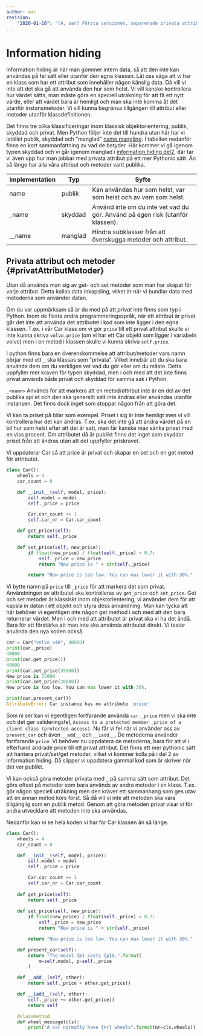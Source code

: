 ```yaml
---
author: aar
revision:
    "2020-01-16": "(A, aar) Första versionen, separerade privata attribut från mangling för att få in i kmom01."
...
```

Information hiding
==================================

Information hiding är när man gömmer intern data, så att den inte kan användas på fel sätt eller utanför den egna klassen. Låt oss säga att vi har en klass som har ett attribut som innehåller någon känslig data. Då vill vi inte att det ska gå att använda den hur som helst. Vi vill kanske kontrollera hur värdet sätts, man måste göra en speciell uträkning för att få ett nytt värde, eller att värdet bara är hemligt och man ska inte komma åt det utanför instansmetoder. Vi vill kunna begränsa tillgången till attribut eller metoder utanför klassdefinitionen.

Det finns tre olika klassificeringar inom klassisk objektorientering, publik, skyddad och privat. Men Python följer inte det till hundra utan här har vi istället publik, skyddad och "manglad" [name mangling](https://docs.python.org/3.7/tutorial/classes.html#private-variables). I tabellen nedanför finns en kort sammanfattning av vad de betyder. Här kommer vi gå igenom typen skyddad och vi går igenom manglad i [information hiding del2](guide/kom-igang-med-objektorienterad-programmering-i-python/230_information_hiding_2), där tar vi även upp hur man jobbar med privata attribut på ett mer Pythonic sätt. Än så länge har alla våra attribut och metoder varit publika.

| Implementation | Typ     | Syfte                                                                                 |
|----------------|---------|---------------------------------------------------------------------------------------|
| name           | publik  | Kan användas hur som helst, var som helst och av vem som helst.                       |
| _name          | skyddad | Använd inte om du inte vet vad du gör. Använd på egen risk (utanför klassen).         |
| __name         | manglad | Hindra subklasser från att överskugga metoder och attribut.                           |



Privata attribut och metoder {#privatAttributMetoder}
--------------------------------------------------------

Utan då använda man sig av get- och set metoder som man har skapat för varje attribut. Detta kallas data inkapsling, vilket är när vi bundlar data med metoderna som använder datan.


Om du var uppmärksam så är du med på att _privat_ inte finns som typ i Python. Inom de flesta andra programmeringsspråk, när ett attribut är privat går det inte att använda det attributet i kod som inte ligger i den egna klassen. T.ex. i vår Car klass om vi gör `price` till ett privat attribut skulle vi inte kunna skriva `volvo.price` (om vi har ett Car objekt som ligger i variabeln volvo) men i en metod i klassen skulle vi kunna skriva `self.price`.

I python finns bara en överenskommelse att attribut/metoder vars namn börjar med ett `_` ska klassas som "privata". Vilket innebär att du ska bara använda dem om du verkligen vet vad du gör eller om du måste. Detta uppfyller mer kraven för typen skyddad, men i och med att det inte finns privat används både privat och skyddad för samma sak i Python.

`_<namn>` Används för att markera att en metod/attribut inte är en del av det publika api:et och den ska generellt sätt inte ändras eller användas utanför instansen. Det finns dock inget som stoppar någon från att göra det.

Vi kan ta priset på bilar som exempel. Priset i sig är inte hemligt men vi vill kontrollera hur det kan ändras. T.ex. ska det inte gå att ändra värdet på en bil hur som helst efter att det är satt, man får kanske max sänka priset med en viss procent. Om attributet då är publikt finns det inget som skyddar priset från att ändras utan att det uppfyller priskravet.


Vi uppdaterar Car så att price är privat och skapar en set och en get metod för attributet.

```python
class Car():
    wheels = 4
    car_count = 0

    def __init__(self, model, price):
        self.model = model
        self._price = price

        Car.car_count += 1
        self.car_nr = Car.car_count

    def get_price(self):
        return self._price

    def set_price(self, new_price):
        if float(new_price) / float(self._price) > 0.7:
            self._price = new_price
            return "New price is " + str(self._price)

        return "New price is too low. You can max lower it with 30%."
```

Vi bytte namn på `price` till `_price` för att markera det som privat. Användningen av attributet ska kontrolleras av `get_price` och `set_price`. Get och set metoder är klassiskt inom objektorientering, vi använder dem för att kapsla in datan i ett objekt och styra dess användning. Man kan tycka att här behöver vi egentligen inte någon get method i och med att den bara returnerar värdet. Men i och med att attributet är privat ska vi ha det ändå. Bara för att förstärka att man inte ska använda attributet direkt. Vi testar använda den nya koden också.

```python
car = Car("volvo v40", 40000)
print(car._price)
40000
print(car.get_price())
40000
print(car.set_price(35000))
New price is 35000
print(car.set_price(20000))
New price is too low. You can max lower it with 30%.

print(car.present_car())
AttributeError: Car instance has no attribute 'price'
```

Som ni ser kan vi egentligen fortfarande använda `car._price` men vi ska inte och det ger valideringsfel, `Access to a protected member _price of a client class (protected-access)`. Nu får vi fel när vi använder oss av `present_car` och även `__add__` och `__iadd__`. De metoderna använder fortfarande `price`. Vi behöver nu uppdatera de metoderna, bara för att vi i efterhand ändrade price till ett privat attribut. Det finns ett mer pythonic sätt att hantera privat/set/get metoder, vilket vi kommer kolla på i del 2 av information hiding. Då slipper vi uppdatera gammal kod som är skriver när det var publikt.

Vi kan också göra metoder privata med `_` på samma sätt som attribut. Det görs oftast på metoder som bara används av andra metoder i en klass. T.ex. gör någon speciell uträkning men den kräver ett sammanhang som ges utav att en annan metod körs först. Så då vill vi inte att metoden ska vara tillgänglig som en publik metod. Genom att göra metoden privat visar vi för andra utvecklare att metoden inte ska användas.

Nedanför kan ni se hela koden vi har för Car klassen än så länge.

```python
class Car():
    wheels = 4
    car_count = 0

    def __init__(self, model, price):
        self.model = model
        self._price = price

        Car.car_count += 1
        self.car_nr = Car.car_count
    
    def get_price(self):
        return self._price
    
    def set_price(self, new_price):
        if float(new_price) / float(self._price) > 0.7:
            self._price = new_price
            return "New price is " + str(self._price)

        return "New price is too low. You can max lower it with 30%."

    def present_car(self):
        return "The model {m} costs {p}$.".format(
            m=self.model, p=self._price
        )

    def __add__(self, other):
        return self._price + other.get_price()

    def __iadd__(self, other):
        self._price += other.get_price()
        return self

    @classmethod
    def wheel_message(cls):
        print("A car normally have {nr} wheels".format(nr=cls.wheels))

```
